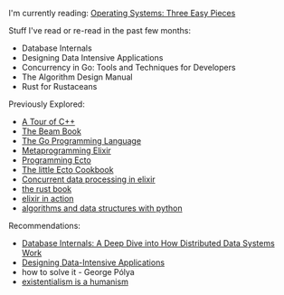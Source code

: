 I'm currently reading: [Operating Systems: Three Easy Pieces](https://www.amazon.com/Operating-Systems-Three-Easy-Pieces/dp/198508659X)

Stuff I've read or re-read in the past few months:
- Database Internals
- Designing Data Intensive Applications
- Concurrency in Go: Tools and Techniques for Developers
- The Algorithm Design Manual
- Rust for Rustaceans

Previously Explored:

- [A Tour of C++](https://www.amazon.co.uk/Tour-C-Depth/dp/0321958314)
- [The Beam Book](https://github.com/happi/theBeamBook)
- [The Go Programming Language](https://www.gopl.io/)
- [Metaprogramming Elixir](https://pragprog.com/titles/cmelixir/metaprogramming-elixir/)
- [Programming Ecto](https://pragprog.com/titles/wmecto/programming-ecto/)
- [The little Ecto Cookbook](https://dashbit.co/ebooks/the-little-ecto-cookbook)
- [Concurrent data processing in elixir](https://pragprog.com/titles/sgdpelixir/concurrent-data-processing-in-elixir/)
- [the rust book](https://github.com/hailelagi/rustacea)
- [elixir in action](https://www.notion.so/Elixir-in-Action-Book-review-27ff4cbe67f140a688637e1422f11641)
- [algorithms and data structures with python](https://runestone.academy/ns/books/published/pythonds/index.html)

<!--
Interesting/on my radar but who knows if I'll ever get around to it:
- [High Performance Browser Networking](https://hpbn.co/)
- https://cs186berkeley.net/resources/
- [Nand2Tetris](https://www.nand2tetris.org/)
- [How to Design Programs](https://htdp.org/)
- The Kubernetes Book - Poulton N
- Distributed Systems - Maarten & Andrew
- Networking & Kubernetes - A Layered Approach
- [Learn you some erlang (for great good!)](https://learnyousomeerlang.com/content)
- [Erlang in Anger](https://www.erlang-in-anger.com/)
- [Systems Performance](https://www.amazon.com/Systems-Performance-Brendan-Gregg/dp/0136820158)
- The Art of Multiprocessor Programming - Maurice Herlihy & Nir Shavit
- design patterns elements of reusable object-oriented software
- Rust Atomics and Locks - Low-Level Concurrency in Practice
- The critique of Pure Reason - Kant
- [crafting interpreters](https://craftinginterpreters.com/)
-->

Recommendations:
- [Database Internals: A Deep Dive into How Distributed Data Systems Work](https://www.databass.dev/)
- [Designing Data-Intensive Applications](https://www.oreilly.com/library/view/designing-data-intensive-applications/9781491903063/)
- how to solve it - George Pólya
- [existentialism is a humanism](https://www.goodreads.com/book/show/51985.Existentialism_is_a_Humanism)
